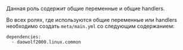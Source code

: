Данная роль содержит общие переменные и общие handlers.

Во всех ролях, где используются общие переменные или handlers необходимо создать `meta/main.yml` со следующим содержанием:
```
dependencies:
  - daowolf2000.linux.common
```
